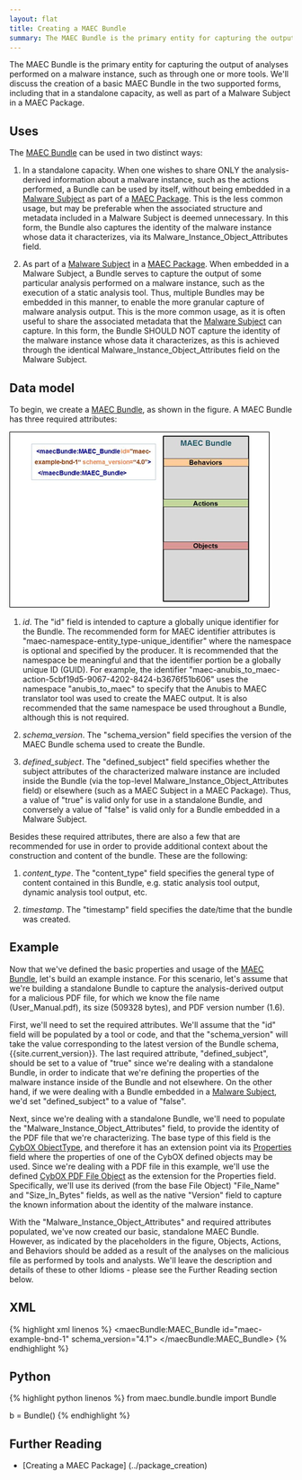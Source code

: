 ```yaml
---
layout: flat
title: Creating a MAEC Bundle
summary: The MAEC Bundle is the primary entity for capturing the output of analyses performed on a malware instance, such as through one or more tools. We'll discuss the creation of a basic MAEC Bundle in the two supported forms, including that in a standalone capacity, as well as part of a Malware Subject in a MAEC Package.
---
```


The MAEC Bundle is the primary entity for capturing the output of analyses performed on a malware instance, such as through one or more tools. We'll discuss the creation of a basic MAEC Bundle in the two supported forms, including that in a standalone capacity, as well as part of a Malware Subject in a MAEC Package.

## Uses
The [MAEC Bundle](/data-model/{{site.current_version}}/maecBundle/BundleType) can be used in two distinct ways:

1.	In a standalone capacity. When one wishes to share ONLY the analysis-derived information about a malware instance, such as the actions performed, a Bundle can be used by itself, without being embedded in a [Malware Subject](/data-model/{{site.current_version}}/maecPackage/MalwareSubjectType) as part of a [MAEC Package](/data-model/{{site.current_version}}/maecPackage/PackageType). This is the less common usage, but may be preferable when the associated structure and metadata included in a Malware Subject is deemed unnecessary. In this form, the Bundle also captures the identity of the malware instance whose data it characterizes, via its Malware_Instance_Object_Attributes field.

2.	As part of a [Malware Subject](/data-model/{{site.current_version}}/maecPackage/MalwareSubjectType) in a [MAEC Package](/data-model/{{site.current_version}}/maecPackage/PackageType). When embedded in a Malware Subject, a Bundle serves to capture the output of some particular analysis performed on a malware instance, such as the execution of a static analysis tool. Thus, multiple Bundles may be embedded in this manner, to enable the more granular capture of malware analysis output. This is the more common usage, as it is often useful to share the associated metadata that the [Malware Subject](/data-model/{{site.current_version}}/maecPackage/MalwareSubjectType) can capture. In this form, the Bundle SHOULD NOT capture the identity of the malware instance whose data it characterizes, as this is achieved through the identical Malware_Instance_Object_Attributes field on the Malware Subject.

## Data model
To begin, we create a [MAEC Bundle](/data-model/{{site.current_version}}/maecBundle/BundleType), as shown in the figure.  A MAEC Bundle has three required attributes:

<img src="maec_bundle.png" alt="Empty MAEC Bundle" class="aside-text"/>

1.  *id*. The "id" field is intended to capture a globally unique identifier for the Bundle. The recommended form for MAEC identifier attributes is "maec-namespace-entity_type-unique_identifier" where the namespace is optional and specified by the producer.  It is recommended that the namespace be meaningful and that the identifier portion be a globally unique ID (GUID).  For example, the identifier "maec-anubis_to_maec-action-5cbf19d5-9067-4202-8424-b3676f51b606" uses the namespace "anubis_to_maec" to specify that the Anubis to MAEC translator tool  was used to create the MAEC output.  It is also recommended that the same namespace be used throughout a Bundle, although this is not required. 

2.	*schema_version*.  The "schema_version" field specifies the version of the MAEC Bundle schema used to create the Bundle. 

3.	*defined_subject*.  The "defined_subject" field specifies whether the subject attributes of the characterized malware instance are included inside the Bundle (via the top-level Malware_Instance_Object_Attributes field) or elsewhere (such as a MAEC Subject in a MAEC Package). Thus, a value of "true" is valid only for use in a standalone Bundle, and conversely a value of "false" is valid only for a Bundle embedded in a Malware Subject. 

Besides these required attributes, there are also a few that are recommended for use in order to provide additional context about the construction and content of the bundle. These are the following:

1.	*content_type*.  The "content_type" field specifies the general type of content contained in this Bundle, e.g. static analysis tool output, dynamic analysis tool output, etc. 

2.	*timestamp*.  The "timestamp" field specifies the date/time that the bundle was created.

## Example
Now that we've defined the basic properties and usage of the [MAEC Bundle](/data-model/{{site.current_version}}/maecBundle/BundleType), let's build an example instance. For this scenario, let's assume that we're building a standalone Bundle to capture the analysis-derived output for a malicious PDF file, for which we know the file name (User_Manual.pdf), its size (509328 bytes), and PDF version number (1.6). 

First, we'll need to set the required attributes. We'll assume that the "id" field will be populated by a tool or code, and that the "schema_version" will take the value corresponding to the latest version of the Bundle schema, {{site.current_version}}. The last required attribute, "defined_subject", should be set to a value of "true" since we're dealing with a standalone Bundle, in order to indicate that we're defining the properties of the malware instance inside of the Bundle and not elsewhere. On the other hand, if we were dealing with a Bundle embedded in a [Malware Subject](/data-model/{{site.current_version}}/maecPackage/MalwareSubjectType), we'd set "defined_subject" to a value of "false". 

Next, since we're dealing with a standalone Bundle, we'll need to populate the "Malware_Instance_Object_Attributes" field, to provide the identity of the PDF file that we're characterizing. The base type of this field is the [CybOX ObjectType](/data-model/{{site.current_version}}/cybox/ObjectType), and therefore it has an extension point via its [Properties](/data-model/{{site.current_version}}/cyboxCommon/ObjectPropertiesType) field where the properties of one of the CybOX defined objects may be used. Since we're dealing with a PDF file in this example, we'll use the defined [CybOX PDF File Object](/data-model/{{site.current_version}}/PDFFileObj/PDFFileObjectType) as the extension for the Properties field. Specifically, we'll use its derived (from the base File Object) "File_Name" and "Size_In_Bytes" fields, as well as the native "Version" field to capture the known information about the identity of the malware instance.

With the "Malware_Instance_Object_Attributes" and required attributes populated, we've now created our basic, standalone MAEC Bundle. However, as indicated by the placeholders in the figure, Objects, Actions, and Behaviors should be added as a result of the analyses on the malicious file as performed by tools and analysts. We'll leave the description and details of these to other Idioms - please see the Further Reading section below.


## XML

{% highlight xml linenos %}
<maecBundle:MAEC_Bundle
 id="maec-example-bnd-1" schema_version="4.1">
 </maecBundle:MAEC_Bundle>
{% endhighlight %}

## Python

{% highlight python linenos %}
from maec.bundle.bundle import Bundle

b = Bundle()
{% endhighlight %}

## Further Reading
* [Creating a MAEC Package] (../package_creation)
